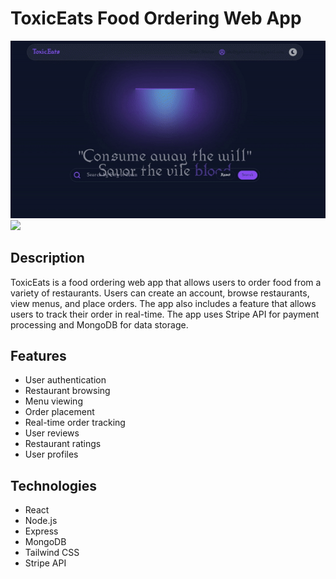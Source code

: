 # ToxicEats Food Ordering Web App
<img src="./thumbnails/mthumb.gif" width="1280"/>
</br>
<img src="https://skillicons.dev/icons?i=react,nodejs,express,typescript,tailwind,mongo" />

## Description
ToxicEats is a food ordering web app that allows users to order food from a variety of restaurants. Users can create an account, browse restaurants, view menus, and place orders. The app also includes a feature that allows users to track their order in real-time. The app uses Stripe API for payment processing and MongoDB for data storage.

## Features
- User authentication
- Restaurant browsing
- Menu viewing
- Order placement
- Real-time order tracking
- User reviews
- Restaurant ratings
- User profiles
  
## Technologies
- React
- Node.js
- Express
- MongoDB
- Tailwind CSS
- Stripe API

